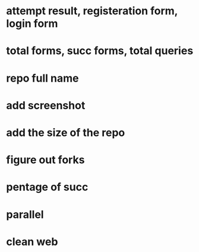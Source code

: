 # attempt result, registeration form, login form
# total forms, succ forms, total queries
# repo full name
# add screenshot
# add the size of the repo
# figure out forks
# pentage of succ
# parallel
# clean web
